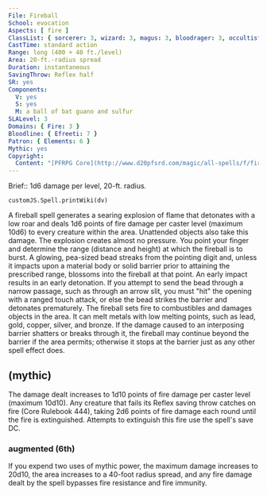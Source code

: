 ```yaml
---
File: Fireball
School: evocation
Aspects: [ fire ]
ClassList: { sorcerer: 3, wizard: 3, magus: 3, bloodrager: 3, occultist: 3 }
CastTime: standard action
Range: long (400 + 40 ft./level)
Area: 20-ft.-radius spread
Duration: instantaneous
SavingThrow: Reflex half
SR: yes
Components:
  V: yes
  S: yes
  M: a ball of bat guano and sulfur
SLALevel: 3
Domains: { Fire: 3 }
Bloodline: { Efreeti: 7 }
Patron: { Elements: 6 }
Mythic: yes
Copyright:
  Content: "[PFRPG Core](http://www.d20pfsrd.com/magic/all-spells/f/fireball)"
---
```

Brief:: 1d6 damage per level, 20-ft. radius.

```dataviewjs
customJS.Spell.printWiki(dv)
```

A fireball spell generates a searing explosion of flame that detonates with a low roar and deals 1d6 points of fire damage per caster level (maximum 10d6) to every creature within the area.  Unattended objects also take this damage. The explosion creates almost no pressure.  You point your finger and determine the range (distance and height) at which the fireball is to burst. A glowing, pea-sized bead streaks from the pointing digit and, unless it impacts upon a material body or solid barrier prior to attaining the prescribed range, blossoms into the fireball at that point. An early impact results in an early detonation. If you attempt to send the bead through a narrow passage, such as through an arrow slit, you must "hit" the opening with a ranged touch attack, or else the bead strikes the barrier and detonates prematurely.  The fireball sets fire to combustibles and damages objects in the area. It can melt metals with low melting points, such as lead, gold, copper, silver, and bronze. If the damage caused to an interposing barrier shatters or breaks through it, the fireball may continue beyond the barrier if the area permits; otherwise it stops at the barrier just as any other spell effect does.


## (mythic)

The damage dealt increases to 1d10 points of fire damage per caster level (maximum 10d10). Any creature that fails its Reflex saving throw catches on fire (Core Rulebook 444), taking 2d6 points of fire damage each round until the fire is extinguished. Attempts to extinguish this fire use the spell's save DC.


### augmented (6th)

If you expend two uses of mythic power, the maximum damage increases to 20d10, the area increases to a 40-foot radius spread, and any fire damage dealt by the spell bypasses fire resistance and fire immunity.
